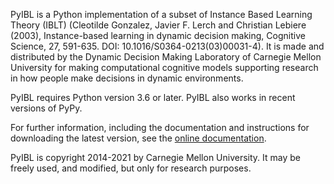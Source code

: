 PyIBL is a Python implementation of a subset of Instance Based Learning Theory
(IBLT) (Cleotilde Gonzalez, Javier F. Lerch and Christian Lebiere (2003),
Instance-based learning in dynamic decision making, Cognitive Science, 27,
591-635. DOI: 10.1016/S0364-0213(03)00031-4). It is made and distributed by
the Dynamic Decision Making Laboratory of Carnegie Mellon University for
making computational cognitive models supporting research in how people make
decisions in dynamic environments.

PyIBL requires Python version 3.6 or later. PyIBL also works in recent
versions of PyPy.

For further information, including the documentation and instructions for
downloading the latest version, see the
[online documentation](http://pyibl.ddmlab.com).

PyIBL is copyright 2014-2021 by Carnegie Mellon University. It may be
freely used, and modified, but only for research purposes.
